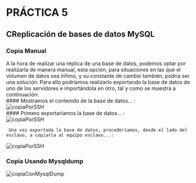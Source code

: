 # PRÁCTICA 5 

## CReplicación de bases de datos MySQL

### Copia Manual
A la hora de realizar una réplica de una base de datos, podemos optar por realizarla de manera manual, esta opción, para situaciones en las que el volumen de datos sea ínfimo, y su constante de cambio también, podría ser una solución. Para ello podríamos realizarlo exportando la base de datos de uno de los servidores e importándola en otro, tal y como se muestra a continuación:  
	 #### Mostramos el contenido de la base de datos... :     
![copiaPorSSH](https://github.com/miguelangelrdguez/swap1415/blob/master/Pr%C3%A1cticas/P5/img/2.PNG)  	   
     #### Primero exportaríamos la base de datos... :      
![copiaPorSSH](https://github.com/miguelangelrdguez/swap1415/blob/master/Pr%C3%A1cticas/P5/img/3.PNG)     
     
     Una vez exportada la base de datos, procederíamos, desde el lado del esclavo, a copiarla al equipo esclavo...:     
![copiaPorSSH](https://github.com/miguelangelrdguez/swap1415/blob/master/Pr%C3%A1cticas/P5/img/5.PNG)      

### Copia Usando Mysqldump
![copiaConMysqlDump](https://github.com/miguelangelrdguez/swap1415/blob/master/Pr%C3%A1cticas/P5/img/4.PNG)      
